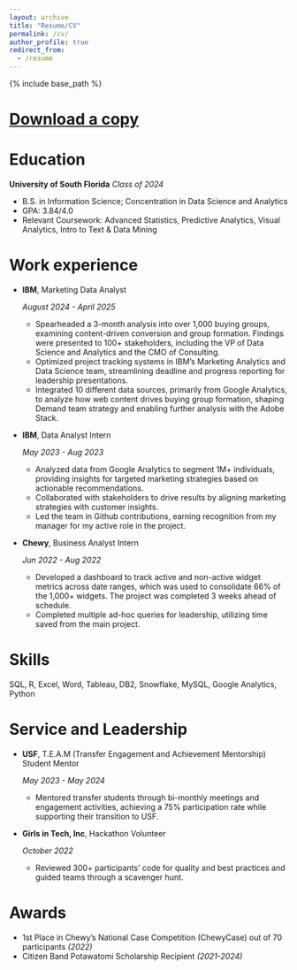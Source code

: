 ```yaml
---
layout: archive
title: "Resume/CV"
permalink: /cv/
author_profile: true
redirect_from:
  - /resume
---
```


{% include base_path %}

<a href="https://github.com/ericzarycki/ericzarycki.github.io/blob/master/files/Eric_Zarycki_Resume.pdf" download>Download a copy</a>
==========

Education
======
**University of South Florida**
*Class of 2024*

* B.S. in Information Science; Concentration in Data Science and Analytics
* GPA: 3.84/4.0
* Relevant Coursework: Advanced Statistics, Predictive Analytics, Visual Analytics, Intro to Text & Data Mining

Work experience
======
* **IBM**, Marketing Data Analyst 

   *August 2024 - April 2025*
  * Spearheaded a 3-month analysis into over 1,000 buying groups, examining content-driven conversion and group formation.
Findings were presented to 100+ stakeholders, including the VP of Data Science and Analytics and the CMO of Consulting.
  * Optimized project tracking systems in IBM’s Marketing Analytics and Data Science team, streamlining deadline and progress
reporting for leadership presentations.
  * Integrated 10 different data sources, primarily from Google Analytics, to analyze how web content drives buying group
formation, shaping Demand team strategy and enabling further analysis with the Adobe Stack.

* **IBM**, Data Analyst Intern 

    *May 2023 - Aug 2023*
  * Analyzed data from Google Analytics to segment 1M+ individuals, providing insights for targeted marketing strategies based
on actionable recommendations.
  * Collaborated with stakeholders to drive results by aligning marketing strategies with customer insights.
  * Led the team in Github contributions, earning recognition from my manager for my active role in the project.

* **Chewy**, Business Analyst Intern 

    *Jun 2022 - Aug 2022*
  * Developed a dashboard to track active and non-active widget metrics across date ranges, which was used to consolidate 66%
of the 1,000+ widgets. The project was completed 3 weeks ahead of schedule.
  * Completed multiple ad-hoc queries for leadership, utilizing time saved from the main project.
  
Skills
======
SQL, R, Excel, Word, Tableau, DB2, Snowflake, MySQL, Google Analytics, Python

  
Service and Leadership
======
* **USF**, T.E.A.M (Transfer Engagement and Achievement Mentorship) Student Mentor

    *May 2023 - May 2024*
  * Mentored transfer students through bi-monthly meetings and engagement activities, achieving a 75% participation rate while
supporting their transition to USF.

* **Girls in Tech, Inc**, Hackathon Volunteer

    *October 2022*
  * Reviewed 300+ participants’ code for quality and best practices and guided teams through a scavenger hunt.

Awards
========
* 1st Place in Chewy’s National Case Competition (ChewyCase) out of 70 participants *(2022)*
* Citizen Band Potawatomi Scholarship
Recipient *(2021-2024)*
